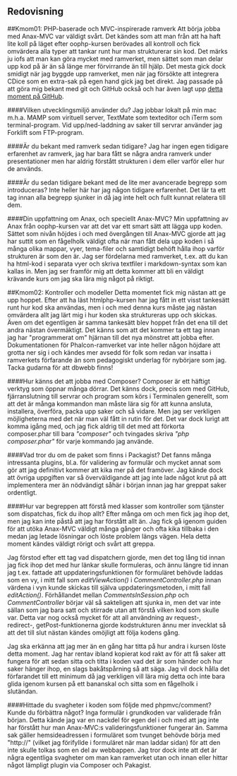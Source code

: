 Redovisning
-----------

##Kmom01: PHP-baserade och MVC-inspirerade ramverk
Att börja jobba med Anax-MVC var väldigt svårt. Det kändes som att man från att ha haft lite koll på läget efter oophp-kursen berövades all kontroll och fick omvärdera alla typer att tankar runt hur man strukturerar sin kod. Det märks ju iofs att man kan göra mycket med ramverket, men sättet som man delar upp kod på är än så länge mer förvirrande än till hjälp. Det mesta gick dock smidigt när jag byggde upp ramverket, men när jag försökte att integrera CDice som en extra-sak på egen hand gick jag bet direkt. Jag passade på att göra mig bekant med git och GitHub också och har även lagt upp [detta moment på GitHub](https://github.com/JompaGlitter/phpmvc-kmom01).

####Vilken utvecklingsmiljö använder du?
Jag jobbar lokalt på min mac m.h.a. MAMP som virituell server, TextMate som texteditor och iTerm som terminal-program. Vid upp/ned-laddning av saker till servrar använder jag Forklift som FTP-program.

####Är du bekant med ramverk sedan tidigare?
Jag har ingen egen tidigare erfarenhet av ramverk, jag har bara fått se några andra ramverk under presentationer men har aldrig förstått strukturen i dem eller varför eller hur de används.

####Är du sedan tidigare bekant med de lite mer avancerade begrepp som introduceras?
Inte heller här har jag någon tidigare erfarenhet. Det lär ta ett tag innan alla begrepp sjunker in då jag inte helt och fullt kunnat relatera till dem.

####Din uppfattning om Anax, och speciellt Anax-MVC?
Min uppfattning av Anax från oophp-kursen var att det var ett smart sätt att lägga upp koden. Sättet som nivån höjdes i och med övergången till Anax-MVC gjorde att jag har suttit som en fågelholk väldigt ofta när man fått dela upp koden i så många olika mappar, vyer, tema-filer och samtidigt behöft hålla ihop varför strukturen är som den är. Jag ser fördelarna med ramverket, t.ex. att du kan ha html-kod i separata vyer och skriva textfiler i markdown-syntax som kan kallas in. Men jag ser framför mig att detta kommer att bli en väldigt krävande kurs om jag ska lära mig något på riktigt.


##Kmom02: Kontroller och modeller
Detta momentet fick mig nästan att ge upp hoppet. Efter att ha läst htmlphp-kursen har jag fått in ett visst tankesätt runt hur kod ska användas, men i och med denna kurs måste jag nästan omvärdera allt jag lärt mig i hur koden ska struktureras upp och skickas. Även om det egentligen är samma tankesätt blev hoppet från det ena till det andra nästan övermäktigt. Det känns som att det kommer ta ett tag innan jag har "programmerat om" hjärnan till det nya mönstret att jobba efter. Dokumentationen för Phalcon-ramverket var inte heller någon höjdare att grotta ner sig i och kändes mer avsedd för folk som redan var insatta i ramverkets förfarande än som pedagogiskt underlag för nybörjare som jag. Tacka gudarna för att dbwebb finns!

####Hur känns det att jobba med Composer?
Composer är ett häftigt verktyg som öppnar många dörrar. Det känns dock, precis som med GitHub, fjärranslutning till servrar och program som körs i Terminalen generellt, som att det är många kommandon man måste lära sig för att kunna ansluta, installera, överföra, packa upp saker och så vidare. Men jag ser verkligen möjligheterna med det när man väl fått in rutin för det. Det var dock lurigt att komma igång med, och jag fick aldrig till det med att förkorta composer.phar till bara *"composer"* och tvingades skriva *"php composer.phar"* för varje kommando jag använde.

####Vad tror du om de paket som finns i Packagist?
Det fanns många intressanta plugins, bl.a. för validering av formulär och mycket annat som gör att jag definitivt kommer att kika mer på det framöver. Jag kände dock att övriga uppgiften var så överväldigande att jag inte lade något krut på att implementera mer än nödvändigt såhär i början innan jag har greppat saker ordentligt.

####Hur var begreppen att förstå med klasser som kontroller som tjänster som dispatchas, fick du ihop allt? 
Efter många om och men fick jag ihop det, men jag kan inte påstå att jag har förstått allt än. Jag fick gå igenom guiden för att utöka Anax-MVC väldigt många gånger och ofta kika tillbaka i den medan jag letade lösningar och löste problem längs vägen. Hela detta moment kändes väldigt rörigt och svårt att greppa.

Jag förstod efter ett tag vad dispatchern gjorde, men det tog lång tid innan jag fick ihop det med hur länkar skulle formuleras, och ännu längre tid innan jag t.ex. fattade att uppdateringsfunktionen för formuläret behövde laddas som en vy, i mitt fall som *editViewAction()* i *CommentController.php* innan värdena i vyn kunde skickas till själva uppdateringsmetoden, i mitt fall *editAction()*. Förhållandet mellan *CommentsInSession.php* och *CommentController* börjar väl så sakteligen att sjunka in, men det var inte sällan som jag bara satt och stirrade utan att förstå vilken kod som skulle var. Detta var nog också mycket för att all användning av request-, redirect-, getPost-funktionerna gjorde kodstrukturen ännu mer invecklat så att det till slut nästan kändes omöjligt att följa kodens gång.

Jag ska erkänna att jag mer än en gång har titta på hur andra i kursen löste detta moment. Jag har rentav ibland kopierat kod rakt av för att få saker att fungera för att sedan sitta och titta i koden vad det är som händer och hur saker hänger ihop, en slags bakåtspårning så att säga. Jag vil dock hålla det förfarandet till ett minimum då jag verkligen vill lära mig detta och inte bara glida igenom kursen på ett bananskal och sitta som en fågelholk i slutändan.

####Hittade du svagheter i koden som följde med phpmvc/comment? Kunde du förbättra något?
Inga formulär i grundkoden var validerade från början. Detta kände jag var en nackdel för egen del i och med att jag inte har förstått hur man Anax-MVC:s valideringsfunktioner fungerar än. Samma sak gäller hemsideadressen i formuläret som tvunget behövde börja med "http://" (vilket jag förifyllde i formuläret när man laddar sidan) för att den inte skulle tolkas som en del av webbappen. Jag tror dock inte att det är några egentliga svagheter om man kan ramverket utan och innan eller hittar något lämpligt plugin via Composer och Pakagist.